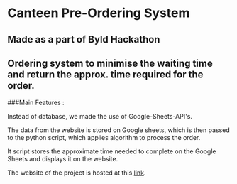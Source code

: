 # Canteen Pre-Ordering System
## Made as a part of Byld Hackathon
## Ordering system to minimise the waiting time and return the approx. time required for the order.

###Main Features : 

Instead of database, we made the use of Google-Sheets-API's.

The data from the website is stored on Google sheets, which is then passed to the python script, which applies algorithm to process the order.

It script stores the approximate time needed to complete on the Google Sheets and displays it on the website.

The website of the project is hosted at this [link](https://byldhack.github.io/).
